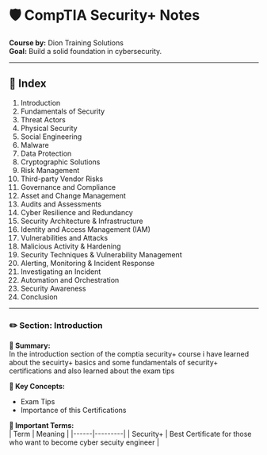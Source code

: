 # 🛡️ CompTIA Security+ Notes  
**Course by:** Dion Training Solutions  
**Goal:** Build a solid foundation in cybersecurity.


---

## 📘 Index

1. Introduction  
2. Fundamentals of Security  
3. Threat Actors  
4. Physical Security  
5. Social Engineering  
6. Malware  
7. Data Protection  
8. Cryptographic Solutions  
9. Risk Management  
10. Third-party Vendor Risks  
11. Governance and Compliance  
12. Asset and Change Management  
13. Audits and Assessments  
14. Cyber Resilience and Redundancy  
15. Security Architecture & Infrastructure  
16. Identity and Access Management (IAM)  
17. Vulnerabilities and Attacks  
18. Malicious Activity & Hardening  
19. Security Techniques & Vulnerability Management  
20. Alerting, Monitoring & Incident Response  
21. Investigating an Incident  
22. Automation and Orchestration  
23. Security Awareness  
24. Conclusion

---
### ✏️ Section: Introduction

**📌 Summary:**  
In the introduction section of the comptia security+ course i have learned about the secuirty+ basics and some fundamentals of security+ certifications and also learned about the exam tips 

**🧠 Key Concepts:**  
- Exam Tips
- Importance of this Certifications 

**🔑 Important Terms:**  
| Term | Meaning |
|------|---------|
|   Security+   |    Best Certificate for those who want to become cyber secuity engineer     |


